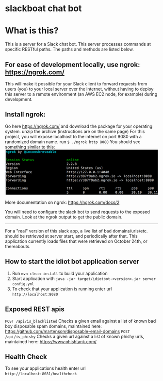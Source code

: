 # slackboat chat bot

# What is this?
This is a server for a Slack chat bot. This server processes commands at specific RESTful paths. The paths and methods are listed below.

For ease of development locally, use ngrok: https://ngrok.com/
---
This will make it possible for your Slack client to forward requests from users (you) to your local server over the internet, without having to deploy this server to a remote environment (an AWS EC2 node, for example) during development.

Install ngrok:
---
Go here https://ngrok.com/ and download the package for your operating system.
unzip the archive (instructions are on the same page)
For this project, you will expose localhost to the internet on port 8080 with a randomized domain name.
run  `$ ./ngrok http 8080`
You should see something similar to this:
![Alt text](/images/ngrok-http-8080.png?raw=true "ngrok http 8080")

More documentation on ngrok: https://ngrok.com/docs/2

You will need to configure the slack bot to send requests to the exposed domain. Look at the ngrok output to get the public domain.

---
For a "real" version of this slack app, a live list of bad domains/urls/etc. should be retrieved at server start, and periodically after that. This application currently loads files that were retrieved on October 24th, or thereabouts.

How to start the idiot bot application server
---

1. Run `mvn clean install` to build your application
1. Start application with `java -jar target/idiotbot-<version>.jar server config.yml`
1. To check that your application is running enter url `http://localhost:8080`

Exposed REST apis
---
`POST /api/is_blacklisted` Checks a given email against a list of known bad boy disposable spam domains, maintained here: https://github.com/martenson/disposable-email-domains
`POST /api/is_phishy` Checks a given url against a list of known phishy urls, maintained here: https://www.phishtank.com/

Health Check
---

To see your applications health enter url `http://localhost:8081/healthcheck`
